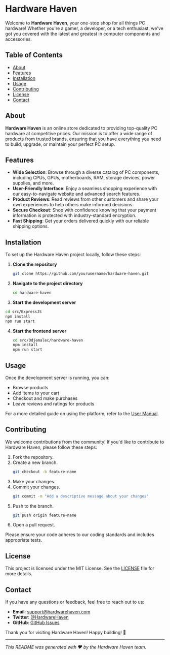 # Hardware Haven

Welcome to **Hardware Haven**, your one-stop shop for all things PC hardware! Whether you're a gamer, a developer, or a tech enthusiast, we've got you covered with the latest and greatest in computer components and accessories.

## Table of Contents

- [About](#about)
- [Features](#features)
- [Installation](#installation)
- [Usage](#usage)
- [Contributing](#contributing)
- [License](#license)
- [Contact](#contact)

## About

**Hardware Haven** is an online store dedicated to providing top-quality PC hardware at competitive prices. Our mission is to offer a wide range of products from trusted brands, ensuring that you have everything you need to build, upgrade, or maintain your perfect PC setup.

## Features

- **Wide Selection**: Browse through a diverse catalog of PC components, including CPUs, GPUs, motherboards, RAM, storage devices, power supplies, and more.
- **User-Friendly Interface**: Enjoy a seamless shopping experience with our easy-to-navigate website and advanced search features.
- **Product Reviews**: Read reviews from other customers and share your own experiences to help others make informed decisions.
- **Secure Checkout**: Shop with confidence knowing that your payment information is protected with industry-standard encryption.
- **Fast Shipping**: Get your orders delivered quickly with our reliable shipping options.

## Installation

To set up the Hardware Haven project locally, follow these steps:

1. **Clone the repository**
   ```bash
   git clone https://github.com/yourusername/hardware-haven.git
   ```
2. **Navigate to the project directory**
   ```bash
   cd hardware-haven
   ```
3.  **Start the development server**
   ```bash
   cd src/ExpressJS
   npm install
   npm run start
   ```
4. **Start the frontend server**
   ```bash
   cd src/Odjemalec/hardware-haven
   npm install
   npm run start
   ```

## Usage

Once the development server is running, you can:

- Browse products
- Add items to your cart
- Checkout and make purchases
- Leave reviews and ratings for products

For a more detailed guide on using the platform, refer to the [User Manual](link-to-user-manual).

## Contributing

We welcome contributions from the community! If you'd like to contribute to Hardware Haven, please follow these steps:

1. Fork the repository.
2. Create a new branch.
   ```bash
   git checkout -b feature-name
   ```
3. Make your changes.
4. Commit your changes.
   ```bash
   git commit -m "Add a descriptive message about your changes"
   ```
5. Push to the branch.
   ```bash
   git push origin feature-name
   ```
6. Open a pull request.

Please ensure your code adheres to our coding standards and includes appropriate tests.

## License

This project is licensed under the MIT License. See the [LICENSE](LICENSE) file for more details.

## Contact

If you have any questions or feedback, feel free to reach out to us:

- **Email**: support@hardwarehaven.com
- **Twitter**: [@HardwareHaven](https://twitter.com/HardwareHaven)
- **GitHub**: [GitHub Issues](https://github.com/yourusername/hardware-haven/issues)

Thank you for visiting Hardware Haven! Happy building! 🚀

---

*This README was generated with ❤️ by the Hardware Haven team.*
